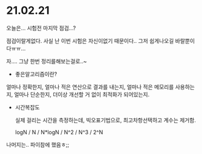 # 21.02.21

오늘은... 시험전 마지막 점검...?

점검이랄게없다. 사실 난 이번 시험은 자신이없기 때문이다.. 그저 쉽게나오길 바랄뿐이다ㅠㅠ...

자.... 그냥 한번 정리를해보는걸로..~

* 좋은알고리즘이란?

얼마나 정확한지, 얼마나 적은 연산으로 결과를 내는지, 얼마나 적은 메모리를 사용하는지, 얼마나 단순한지, 더이상 개선할 거 없이 최적화가 되어있는지.

* 시간복잡도

  실제 걸리는 시간을 측정하는데, 빅오표기법으로, 최고차항선택하고 계수는 제거함.

  logN / N / N*logN / N^2 / N^3 / 2^N

나머지는.. 파이참에 했음ㅎ;;